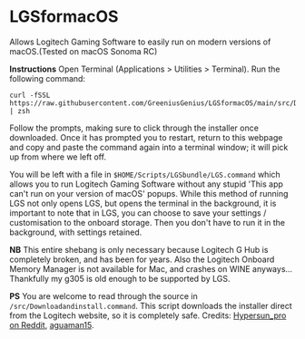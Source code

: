 # LGSformacOS
Allows Logitech Gaming Software to easily run on modern versions of macOS.(Tested on macOS Sonoma RC)

**Instructions**
Open Terminal (Applications > Utilities > Terminal).
Run the following command:
```
curl -fSSL https://raw.githubusercontent.com/GreeniusGenius/LGSformacOS/main/src/Downloadandinstall.command | zsh
```
Follow the prompts, making sure to click through the installer once downloaded. Once it has prompted you to restart, return to this webpage and copy and paste the command again into a terminal window; it will pick up from where we left off.

You will be left with a file in `$HOME/Scripts/LGSbundle/LGS.command` which allows you to run Logitech Gaming Software without any stupid 'This app can't run on your version of macOS' popups.
  While this method of running LGS not only opens LGS, but opens the terminal in the background, it is important to note that in LGS, you can choose to save your settings / customisation to the onboard storage. Then you don't have to run it in the background, with settings retained.

**NB**
This entire shebang is only necessary because Logitech G Hub is completely broken, and has been for years. Also the Logitech Onboard Memory Manager is not available for Mac, and crashes on WINE anyways... Thankfully my g305 is old enough to be supported by LGS.

**PS**
You are welcome to read through the source in `/src/Downloadandinstall.command`.
This script downloads the installer direct from the Logitech website, so it is completely safe.
Credits: [Hypersun_pro on Reddit](https://www.reddit.com/r/macgaming/comments/mtnuy9/comment/h1u2od2), [aguaman15](https://www.reddit.com/r/macgaming/comments/mtnuy9/comment/i408c6h).

